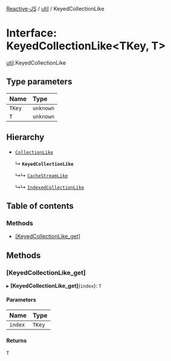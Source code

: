 [Reactive-JS](../README.md) / [util](../modules/util.md) / KeyedCollectionLike

# Interface: KeyedCollectionLike<TKey, T\>

[util](../modules/util.md).KeyedCollectionLike

## Type parameters

| Name | Type |
| :------ | :------ |
| `TKey` | `unknown` |
| `T` | `unknown` |

## Hierarchy

- [`CollectionLike`](util.CollectionLike.md)

  ↳ **`KeyedCollectionLike`**

  ↳↳ [`CacheStreamLike`](streaming.CacheStreamLike.md)

  ↳↳ [`IndexedCollectionLike`](util.IndexedCollectionLike.md)

## Table of contents

### Methods

- [[KeyedCollectionLike\_get]](util.KeyedCollectionLike.md#[keyedcollectionlike_get])

## Methods

### [KeyedCollectionLike\_get]

▸ **[KeyedCollectionLike_get]**(`index`): `T`

#### Parameters

| Name | Type |
| :------ | :------ |
| `index` | `TKey` |

#### Returns

`T`
